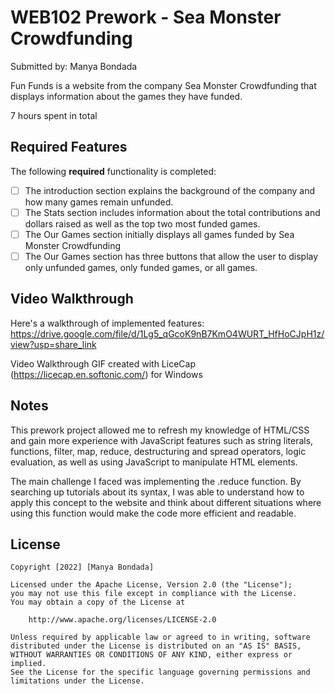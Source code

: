 # WEB102 Prework - Sea Monster Crowdfunding

Submitted by: Manya Bondada

Fun Funds is a website from the company Sea Monster Crowdfunding that displays information about the games they have funded.

7 hours spent in total

## Required Features

The following **required** functionality is completed:

* [ ] The introduction section explains the background of the company and how many games remain unfunded.
* [ ] The Stats section includes information about the total contributions and dollars raised as well as the top two most funded games.
* [ ] The Our Games section initially displays all games funded by Sea Monster Crowdfunding
* [ ] The Our Games section has three buttons that allow the user to display only unfunded games, only funded games, or all games.

## Video Walkthrough

Here's a walkthrough of implemented features:
https://drive.google.com/file/d/1Lg5_qGcoK9nB7KmO4WURT_HfHoCJpH1z/view?usp=share_link

Video Walkthrough GIF created with LiceCap (https://licecap.en.softonic.com/) for Windows

## Notes

This prework project allowed me to refresh my knowledge of HTML/CSS and gain more experience with JavaScript features such as string literals, functions, filter, map, reduce, destructuring and spread operators, logic evaluation, as well as using JavaScript to manipulate HTML elements.

The main challenge I faced was implementing the .reduce function. By searching up tutorials about its syntax, I was able to understand how to apply this concept to the website and think about different situations where using this function would make the code more efficient and readable.

## License

    Copyright [2022] [Manya Bondada]

    Licensed under the Apache License, Version 2.0 (the "License");
    you may not use this file except in compliance with the License.
    You may obtain a copy of the License at

        http://www.apache.org/licenses/LICENSE-2.0

    Unless required by applicable law or agreed to in writing, software
    distributed under the License is distributed on an "AS IS" BASIS,
    WITHOUT WARRANTIES OR CONDITIONS OF ANY KIND, either express or implied.
    See the License for the specific language governing permissions and
    limitations under the License.
